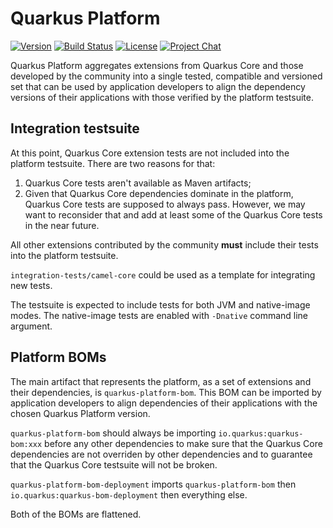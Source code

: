 # Quarkus Platform

[![Version](https://img.shields.io/github/v/release/quarkusio/quarkus-platform?style=for-the-badge)](https://github.com/quarkusio/quarkus-platform/releases/latest)
[![Build Status](https://img.shields.io/azure-devops/build/quarkus-ci/quarkus/12?style=for-the-badge&logo=azure-pipelines)](https://dev.azure.com/quarkus-ci/quarkus/_build/latest?definitionId=12)
[![License](https://img.shields.io/github/license/quarkusio/quarkus-platform?style=for-the-badge&logo=apache)](https://www.apache.org/licenses/LICENSE-2.0)
[![Project Chat](https://img.shields.io/badge/zulip-join_chat-brightgreen.svg?style=for-the-badge)](https://quarkusio.zulipchat.com/)


Quarkus Platform aggregates extensions from Quarkus Core and those developed by the community into a single tested, compatible and versioned set
that can be used by application developers to align the dependency versions of their applications with those verified by the platform testsuite.

## Integration testsuite

At this point, Quarkus Core extension tests are not included into the platform testsuite. There are two reasons for that:
1. Quarkus Core tests aren't available as Maven artifacts;
2. Given that Quarkus Core dependencies dominate in the platform, Quarkus Core tests are supposed to always pass.
However, we may want to reconsider that and add at least some of the Quarkus Core tests in the near future.

All other extensions contributed by the community **must** include their tests into the platform testsuite.

`integration-tests/camel-core` could be used as a template for integrating new tests.

The testsuite is expected to include tests for both JVM and native-image modes. The native-image tests are enabled with `-Dnative` command
line argument.

## Platform BOMs

The main artifact that represents the platform, as a set of extensions and their dependencies, is `quarkus-platform-bom`. This BOM
can be imported by application developers to align dependencies of their applications with the chosen Quarkus Platform version.

`quarkus-platform-bom` should always be importing `io.quarkus:quarkus-bom:xxx` before any other dependencies to make sure
that the Quarkus Core dependencies are not overriden by other dependencies and to guarantee that the Quarkus Core testsuite will
not be broken.

`quarkus-platform-bom-deployment` imports `quarkus-platform-bom` then `io.quarkus:quarkus-bom-deployment` then everything else.

Both of the BOMs are flattened.
